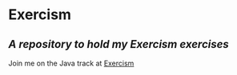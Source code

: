 # Exercism
## *A repository to hold my Exercism exercises*

Join me on the Java track at [Exercism](https://exercism.org/dashboard)
